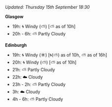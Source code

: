 *Updated: Thursday 15th September 18:30*

**Glasgow**

* 19h: :cyclone: Windy (:partly_sunny:) [:partly_sunny: as of 10h]
* 20h - 6h: :partly_sunny: Partly Cloudy

**Edinburgh**

* 19h: :cyclone: Windy (:sunny:) [:cyclone:(:partly_sunny:) as of 10h, :partly_sunny: as of 16h]
* 20h: :cyclone: Windy (:partly_sunny:) [:partly_sunny: as of 10h]
* 21h: :partly_sunny: Partly Cloudy
* 22h: :cloud: Cloudy
* 23h - 2h: :partly_sunny: Partly Cloudy
* 3h: :cloud: Cloudy
* 4h - 6h: :partly_sunny: Partly Cloudy
